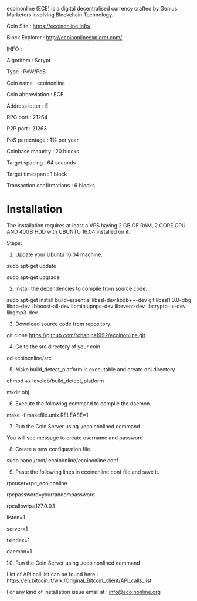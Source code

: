 ecoinonline (ECE) is a digital decentralised currency crafted by Genius Marketers involving Blockchain Technology.

Coin Site : https://ecoinonline.info/

Block Explorer : http://ecoinonlineexplorer.com/

INFO :

Algorithm : Scrypt

Type : PoW/PoS

Coin name : ecoinonline

Coin abbreviation : ECE

Address letter : E

RPC port : 21264

P2P port : 21263

PoS percentage : 1% per year

Coinbase maturity : 20 blocks

Target spacing : 64 seconds

Target timespan : 1 block

Transaction confirmations : 6 blocks


Installation
===========================

The installation requires at least a VPS having 2 GB OF RAM, 2 CORE CPU AND 40GB HDD with UBUNTU 16.04 installed on it. 

Steps:
 
1) Update your Ubuntu 16.04 machine.

sudo apt-get update

sudo apt-get upgrade

2) Install the dependencies to compile from source code.

sudo apt-get install build-essential libssl-dev libdb++-dev git libssl1.0.0-dbg libdb-dev libboost-all-dev libminiupnpc-dev libevent-dev libcrypto++-dev libgmp3-dev 

3) Download source code from repository.

git clone https://github.com/rohanjha1992/ecoinonline.git

4) Go to the src directory of your coin.

cd ecoinonline/src

5)  Make build_detect_platform is executable and create obj directory

chmod +x leveldb/build_detect_platform

mkdir obj

6) Execute the following command to compile the daemon.

make -f makefile.unix RELEASE=1

7) Run the Coin Server using ./ecoinonlined command

You will see message to create username and password

8) Create a new configuration file.

sudo nano /root/.ecoinonline/ecoinonline.conf

9) Paste the following lines in ecoinonline.conf file and save it.

rpcuser=rpc_ecoinonline

rpcpassword=yourrandompassword

rpcallowip=127.0.0.1

listen=1

server=1

txindex=1

daemon=1

10) Run the Coin Server using ./ecoinonlined command


List of API call list can be found here : https://en.bitcoin.it/wiki/Original_Bitcoin_client/API_calls_list

For any kind of installation issue email at : info@ecoinonline.org